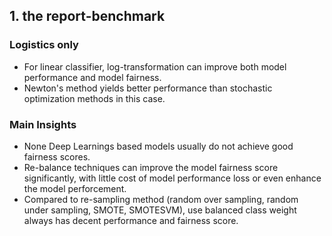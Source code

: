 ## 1. the report-benchmark
### Logistics only
* For linear classifier, log-transformation can improve both model performance and model fairness.
* Newton's method yields better performance than stochastic optimization methods in this case.
### Main Insights
* None Deep Learnings based models usually do not achieve good fairness scores.
* Re-balance techniques can improve the model fairness score significantly, with little cost of model performance loss or even enhance the model perforcement.
* Compared to re-sampling method (random over sampling, random under sampling, SMOTE, SMOTESVM), use balanced class weight always has decent performance and fairness score.
